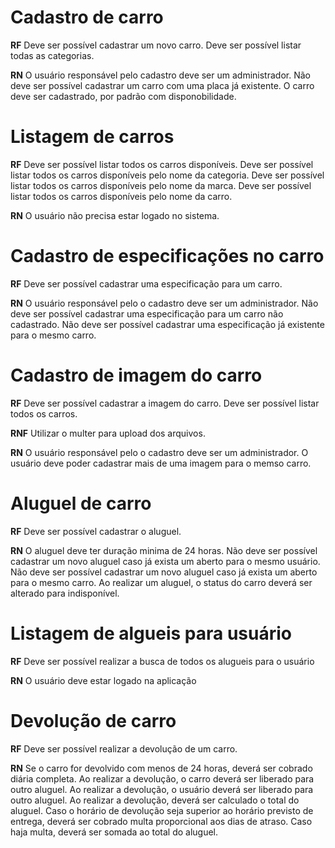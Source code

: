 # Cadastro de carro

**RF**
Deve ser possível cadastrar um novo carro.
Deve ser possível listar todas as categorias.

**RN**
O usuário responsável pelo cadastro deve ser um administrador.
Não deve ser possível cadastrar um carro com uma placa já existente.
O carro deve ser cadastrado, por padrão com disponobilidade.

# Listagem de carros 

**RF**
Deve ser possível listar todos os carros disponíveis.
Deve ser possível listar todos os carros disponíveis pelo nome da categoria.
Deve ser possível listar todos os carros disponíveis pelo nome da marca.
Deve ser possível listar todos os carros disponíveis pelo nome da carro.

**RN**
O usuário não precisa estar logado no sistema.

# Cadastro de especificações no carro

**RF**
Deve ser possível cadastrar uma especificação para um carro.

**RN**
O usuário responsável pelo o cadastro deve ser um administrador.
Não deve ser possível cadastrar uma especificação para um carro não cadastrado.
Não deve ser possível cadastrar uma especificação já existente para o mesmo carro.

# Cadastro de imagem do carro

**RF**
Deve ser possível cadastrar a imagem do carro.
Deve ser possível listar todos os carros.

**RNF**
Utilizar o multer para upload dos arquivos.

**RN**
O usuário responsável pelo o cadastro deve ser um administrador.
O usuário deve poder cadastrar mais de uma imagem para o memso carro.

# Aluguel de carro

**RF**
Deve ser possível cadastrar o aluguel.

**RN**
O aluguel deve ter duração minima de 24 horas.
Não deve ser possível cadastrar um novo aluguel caso já exista um aberto para o mesmo usuário.
Não deve ser possível cadastrar um novo aluguel caso já exista um aberto para o mesmo carro.
Ao realizar um aluguel, o status do carro deverá ser alterado para indisponível.

# Listagem de algueis para usuário

**RF**
Deve ser possível realizar a busca de todos os alugueis para o usuário

**RN**
O usuário deve estar logado na aplicação

# Devolução de carro

**RF**
Deve ser possível realizar a devolução de um carro.

**RN**
Se o carro for devolvido com menos de 24 horas, deverá ser cobrado diária completa.
Ao realizar a devolução, o carro deverá ser liberado para outro aluguel.
Ao realizar a devolução, o usuário deverá ser liberado para outro aluguel.
Ao realizar a devolução, deverá ser calculado o total do aluguel.
Caso o horário de devolução seja superior ao horário previsto de entrega, deverá ser cobrado multa proporcional aos dias de atraso.
Caso haja multa, deverá ser somada ao total do aluguel.
